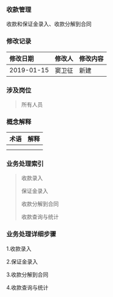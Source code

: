 ### 收款管理

收款和保证金录入、收款分解到合同

### 修改记录

| 修改日期 | 修改人 | 修改内容 |
| :--- | :--- | :--- |
| 2019-01-15 | 窦卫征 | 新建 |

### 涉及岗位

> 所有人员

### 概念解释

| 术语 | 解释 |
| :--- | :--- |
|  |  |
|  |  |

### 业务处理索引

> 收款录入
>
> 保证金录入
>
> 收款分解到合同
>
> 收款查询与统计

### 业务处理详细步骤

1.收款录入

2.保证金录入

3.收款分解到合同

4.收款查询与统计



